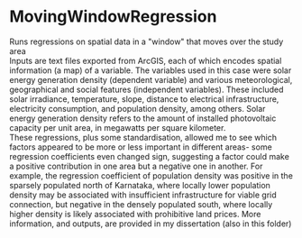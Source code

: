 # MovingWindowRegression
Runs regressions on spatial data in a "window" that moves over the study area  
Inputs are text files exported from ArcGIS, each of which encodes spatial information (a map) of a variable. The variables used in this case were solar energy generation density (dependent variable) and various meteorological, geographical and social features (independent variables). These included solar irradiance, temperature, slope, distance to electrical infrastructure, electricity consumption, and population density, among others. Solar energy generation density refers to the amount of installed photovoltaic capacity per unit area, in megawatts per square kilometer.  
These regressions, plus some standardisation, allowed me to see which factors appeared to be more or less important in different areas- some regression coefficients even changed sign, suggesting a factor could make a positive contribution in one area but a negative one in another. For example, the regression coefficient of population density was positive in the sparsely populated north of Karnataka, where locally lower population density may be associated with insufficient infrastructure for viable grid connection, but negative in the densely populated south, where locally higher density is likely associated with prohibitive land prices.
More information, and outputs, are provided in my dissertation (also in this folder)
